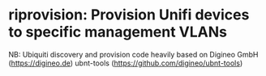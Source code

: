 # riprovision: Provision Unifi devices to specific management VLANs

NB: Ubiquiti discovery and provision code heavily based on Digineo GmbH (https://digineo.de) ubnt-tools (https://github.com/digineo/ubnt-tools)